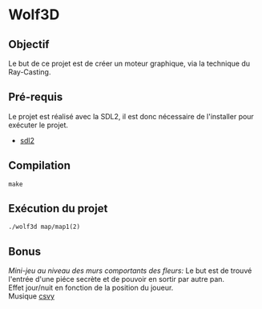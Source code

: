 # Wolf3D

## Objectif
Le but de ce projet est de créer un moteur graphique, via la technique du Ray-Casting.

## Pré-requis
Le projet est réalisé avec la SDL2, il est donc nécessaire de l'installer pour exécuter le projet.
- [sdl2](https://www.libsdl.org/download-2.0.php)

## Compilation
```
make
```

## Exécution du projet
```
./wolf3d map/map1(2)
```

## Bonus
*Mini-jeu au niveau des murs comportants des fleurs:* Le but est de trouvé l'entrée d'une piéce secrète et de pouvoir en sortir par autre pan.  
Effet jour/nuit en fonction de la position du joueur.  
Musique [csvy](https://www.youtube.com/watch?v=AVbPnDf3TIw)
